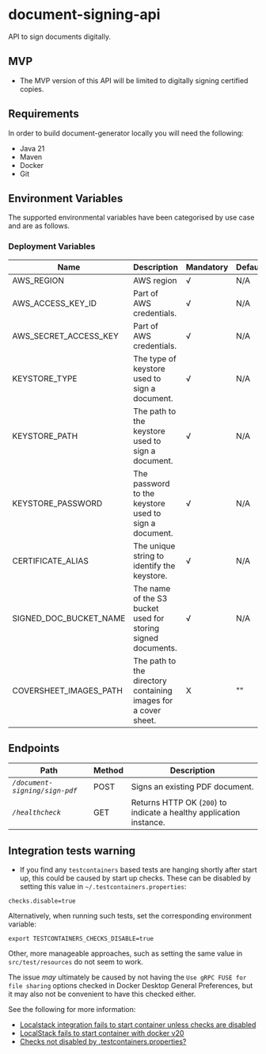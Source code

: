 # document-signing-api
API to sign documents digitally.

## MVP

* The MVP version of this API will be limited to digitally signing certified copies.

## Requirements
In order to build document-generator locally you will need the following:
- Java 21
- Maven
- Docker
- Git

## Environment Variables

The supported environmental variables have been categorised by use case and are as follows.

### Deployment Variables
| Name                   | Description                                                    | Mandatory | Default | Example             |
|------------------------|----------------------------------------------------------------|-----------|---------|---------------------|
| AWS_REGION             | AWS region                                                     | √         | N/A     | `eu-west-2`         |
| AWS_ACCESS_KEY_ID      | Part of AWS credentials.                                       | √         | N/A     | `ASIA...`           |
| AWS_SECRET_ACCESS_KEY  | Part of AWS credentials.                                       | √         | N/A     | `UgO8...`           |
| KEYSTORE_TYPE          | The type of keystore used to sign a document.                  | √         | N/A     | `pkcs12`            |
| KEYSTORE_PATH          | The path to the keystore used to sign a document.              | √         | N/A     | `src/test/resources/keystore.p12`     |
| KEYSTORE_PASSWORD      | The password to the keystore used to sign a document.          | √         | N/A     | `password`          |
| CERTIFICATE_ALIAS      | The unique string to identify the keystore.                    | √         | N/A     | `dockerkeystore`        |
| SIGNED_DOC_BUCKET_NAME | The name of the S3 bucket used for storing signed documents.   | √         | N/A     | `document-signing-api` |
| COVERSHEET_IMAGES_PATH | The path to the directory containing images for a cover sheet. | X         | ""      | `src/main/resources/coversheet` |

## Endpoints
| Path                           | Method | Description                                                         |
|--------------------------------|--------|---------------------------------------------------------------------|
| *`/document-signing/sign-pdf`* | POST   | Signs an existing PDF document.                                     |
| *`/healthcheck`*               | GET    | Returns HTTP OK (`200`) to indicate a healthy application instance. |

## Integration tests warning

* If you find any `testcontainers` based tests are hanging shortly after start up, this could be caused by start up 
checks. These can be disabled by setting this value in `~/.testcontainers.properties`:

```
checks.disable=true
```

Alternatively, when running such tests, set the corresponding environment variable:

```
export TESTCONTAINERS_CHECKS_DISABLE=true
```

Other, more manageable approaches, such as setting the same value in  `src/test/resources` do not seem to work.

The issue _may_ ultimately be caused by not having the `Use gRPC FUSE for file sharing` options checked in 
Docker Desktop General Preferences, but it may also not be convenient to have this checked either.

See the following for more information:

* [Localstack integration fails to start container unless checks are disabled ](https://github.com/testcontainers/testcontainers-java/issues/3790)
* [LocalStack fails to start container with docker v20](https://github.com/localstack/localstack/issues/3446)
* [Checks not disabled by .testcontainers.properties?](https://github.com/testcontainers/testcontainers-java/issues/2312)



